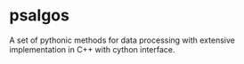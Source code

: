 # psalgos
A set of pythonic methods for data processing with extensive implementation in C++ with cython interface.
